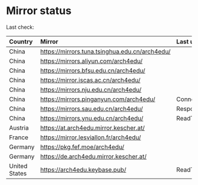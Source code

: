 <script src="./time.js"></script>
# Mirror status
Last check: <script type="text/javascript">localize(1670124087.321811);</script>

|Country|Mirror|Last update|
|:------|:-----|:----------|
|China|https://mirrors.tuna.tsinghua.edu.cn/arch4edu/|<script type="text/javascript">localize(1670092400);</script>|
|China|https://mirrors.aliyun.com/arch4edu/|<script type="text/javascript">localize(1670049224);</script>|
|China|https://mirrors.bfsu.edu.cn/arch4edu/|<script type="text/javascript">localize(1670092400);</script>|
|China|https://mirror.iscas.ac.cn/arch4edu/|<script type="text/javascript">localize(1670092400);</script>|
|China|https://mirrors.nju.edu.cn/arch4edu/|<script type="text/javascript">localize(1670049224);</script>|
|China|https://mirrors.pinganyun.com/arch4edu/|ConnectTimeout|
|China|https://mirrors.sau.edu.cn/arch4edu/|Response 500|
|China|https://mirrors.ynu.edu.cn/arch4edu/|ReadTimeout|
|Austria|https://at.arch4edu.mirror.kescher.at/|<script type="text/javascript">localize(1670092400);</script>|
|France|https://mirror.lesviallon.fr/arch4edu/|<script type="text/javascript">localize(1670092400);</script>|
|Germany|https://pkg.fef.moe/arch4edu/|<script type="text/javascript">localize(1670092400);</script>|
|Germany|https://de.arch4edu.mirror.kescher.at/|<script type="text/javascript">localize(1670092400);</script>|
|United States|https://arch4edu.keybase.pub/|ReadTimeout|

<script src="./tablefilter/tablefilter.js"></script>
<script src="./table.js"></script>